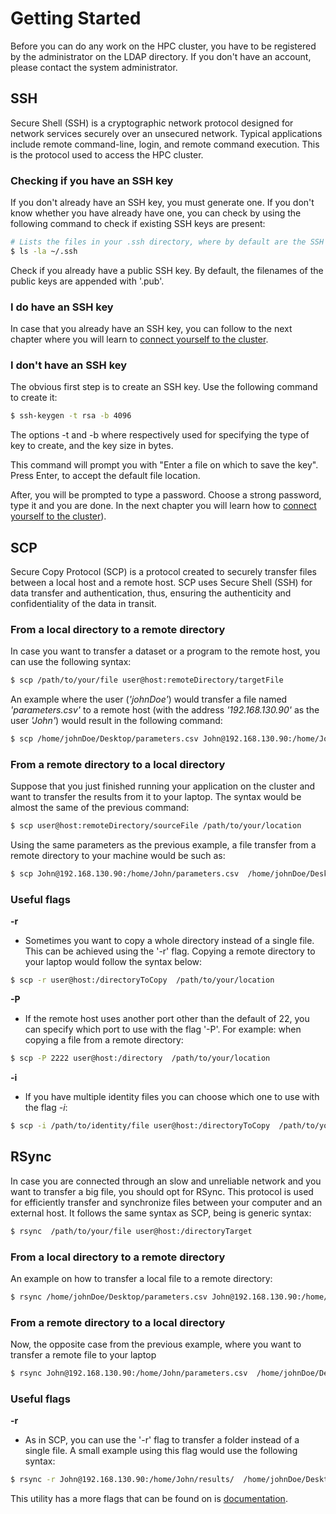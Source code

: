 # Getting Started

Before you can do any work on the HPC cluster, you have to be registered by the administrator on the LDAP directory. If you don't have an account, please contact the system administrator.

## SSH

Secure Shell (SSH) is a cryptographic network protocol designed for network services securely over an unsecured network. Typical applications include remote command-line, login, and remote command execution. This is the protocol used to access the HPC cluster.

### Checking if you have an SSH key

If you don't already have an SSH key, you must generate one. If you don't know whether you have already have one, you can check by using the following command to check if existing SSH keys are present:

```bash
# Lists the files in your .ssh directory, where by default are the SSH keys
$ ls -la ~/.ssh
```

Check if you already have a public SSH key. By default, the filenames of the public keys are appended with '.pub'.

### I do have an SSH key

In case that you already have an SSH key, you can follow to the next chapter where you will learn to [connect yourself to the cluster](#head1234).

### I don't have an SSH key

The obvious first step is to create an SSH key. Use the following command to create it:

```bash
$ ssh-keygen -t rsa -b 4096
```

The options -t and -b where respectively used for specifying the type of key to create, and the key size in bytes.

This command will prompt you with "Enter a file on which to save the key". Press Enter, to accept the default file location.

After, you will be prompted to type a password. Choose a strong password, type it and you are done. In the next chapter you will learn how to [connect yourself to the cluster](#head1234)).



## SCP

Secure Copy Protocol (SCP) is a protocol created to securely transfer files between a local host and a remote host. SCP uses Secure Shell (SSH) for data transfer and authentication, thus, ensuring the authenticity and confidentiality of the data in transit.


### From a local directory to a remote directory

In case you want to transfer a dataset or a program to the remote host, you can use the following syntax:

```bash
$ scp /path/to/your/file user@host:remoteDirectory/targetFile
```

An example where the user (_'johnDoe'_) would transfer a file named _'parameters.csv'_ to a remote host (with the address _'192.168.130.90'_ as the user _'John'_) would result in the following command:

```bash
$ scp /home/johnDoe/Desktop/parameters.csv John@192.168.130.90:/home/John/parameters.csv
```

### From a remote directory to a local directory

Suppose that you just finished running your application on the cluster and want to transfer the results from it to your laptop. The syntax would be almost the same of the previous command:

```bash
$ scp user@host:remoteDirectory/sourceFile /path/to/your/location
```

Using the same parameters as the previous example, a file transfer from a remote directory to your machine would be such as:

```bash
$ scp John@192.168.130.90:/home/John/parameters.csv  /home/johnDoe/Desktop/parameters.csv 
```

### Useful flags

**-r**
 - Sometimes you want to copy a whole directory instead of a single file. This can be achieved using the '-r' flag. Copying a remote directory to your laptop would follow the syntax below:

```bash
$ scp -r user@host:/directoryToCopy  /path/to/your/location
```

**-P**
 - If the remote host uses another port other than the default of 22, you can specify which port to use with the flag '-P'. For example: when copying a file from a remote directory:

```bash
$ scp -P 2222 user@host:/directory  /path/to/your/location
```

**-i**
 - If you have multiple identity files you can choose which one to use with the flag _-i_:

```bash
$ scp -i /path/to/identity/file user@host:/directoryToCopy  /path/to/your/location
```

## RSync

In case you are connected through an slow and unreliable network and you want to transfer a big file, you should opt for RSync. This protocol is used for efficiently transfer and synchronize files between your computer and an external host. It follows the same syntax as SCP, being is generic syntax:

```bash
$ rsync  /path/to/your/file user@host:/directoryTarget 
```

### From a local directory to a remote directory

An example on how to transfer a local file to a remote directory:

```bash
$ rsync /home/johnDoe/Desktop/parameters.csv John@192.168.130.90:/home/John/parameters.csv
```

### From a remote directory to a local directory

Now, the opposite case from the previous example, where you want to transfer a remote file to your laptop
```bash
$ rsync John@192.168.130.90:/home/John/parameters.csv  /home/johnDoe/Desktop/parameters.csv 
```

### Useful flags

**-r**
 - As in SCP, you can use the '-r' flag to transfer a folder instead of a single file. A small example using this flag would use the following syntax:

```bash
$ rsync -r John@192.168.130.90:/home/John/results/  /home/johnDoe/Desktop/ 
```

This utility has a more flags that can be found on is [documentation](https://download.samba.org/pub/rsync/rsync.html).